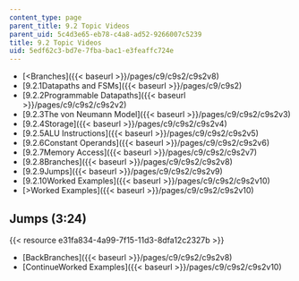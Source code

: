 ```yaml
---
content_type: page
parent_title: 9.2 Topic Videos
parent_uid: 5c4d3e65-eb78-c4a8-ad52-9266007c5239
title: 9.2 Topic Videos
uid: 5edf62c3-bd7e-7fba-bac1-e3feaffc724e
---
```


*   [\<Branches]({{< baseurl >}}/pages/c9/c9s2/c9s2v8)
*   [9.2.1Datapaths and FSMs]({{< baseurl >}}/pages/c9/c9s2)
*   [9.2.2Programmable Datapaths]({{< baseurl >}}/pages/c9/c9s2/c9s2v2)
*   [9.2.3The von Neumann Model]({{< baseurl >}}/pages/c9/c9s2/c9s2v3)
*   [9.2.4Storage]({{< baseurl >}}/pages/c9/c9s2/c9s2v4)
*   [9.2.5ALU Instructions]({{< baseurl >}}/pages/c9/c9s2/c9s2v5)
*   [9.2.6Constant Operands]({{< baseurl >}}/pages/c9/c9s2/c9s2v6)
*   [9.2.7Memory Access]({{< baseurl >}}/pages/c9/c9s2/c9s2v7)
*   [9.2.8Branches]({{< baseurl >}}/pages/c9/c9s2/c9s2v8)
*   [9.2.9Jumps]({{< baseurl >}}/pages/c9/c9s2/c9s2v9)
*   [9.2.10Worked Examples]({{< baseurl >}}/pages/c9/c9s2/c9s2v10)
*   [\>Worked Examples]({{< baseurl >}}/pages/c9/c9s2/c9s2v10)

Jumps (3:24)
------------

{{< resource e31fa834-4a99-7f15-11d3-8dfa12c2327b >}}

*   [BackBranches]({{< baseurl >}}/pages/c9/c9s2/c9s2v8)
*   [ContinueWorked Examples]({{< baseurl >}}/pages/c9/c9s2/c9s2v10)